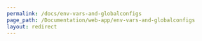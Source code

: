 ```yaml
---
permalink: /docs/env-vars-and-globalconfigs
page_path: /Documentation/web-app/env-vars-and-globalconfigs
layout: redirect
---
```

